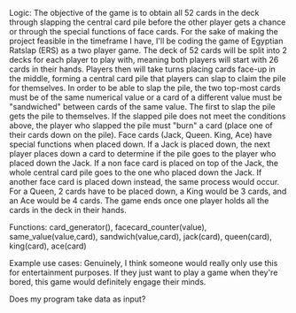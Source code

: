 Logic: The objective of the game is to obtain all 52 cards in the deck through slapping the central card pile before the other player gets a chance or through the special functions of face cards.
For the sake of making the project feasible in the timeframe I have, I'll be coding the game of Egyptian Ratslap (ERS) as a two player game. 
The deck of 52 cards will be split into 2 decks for each player to play with, meaning both players will start with 26 cards in their hands. 
Players then will take turns placing cards face-up in the middle, forming a central card pile that players can slap to claim the pile for themselves. 
In order to be able to slap the pile, the two top-most cards must be of the same numerical value or a card of a different value must be "sandwiched" between cards of the same value.
The first to slap the pile gets the pile to themselves. If the slapped pile does not meet the conditions above, the player who slapped the pile must "burn" a card (place one of their cards down on the pile).
Face cards (Jack, Queen. King, Ace) have special functions when placed down. If a Jack is placed down, the next player places down a card to determine if the pile goes to the player who placed down the Jack.
If a non face card is placed on top of the Jack, the whole central card pile goes to the one who placed down the Jack. If another face card is placed down instead, the same process would occur.
For a Queen, 2 cards have to be placed down, a King would be 3 cards, and an Ace would be 4 cards. The game ends once one player holds all the cards in the deck in their hands.

Functions: card_generator(), facecard_counter(value), same_value(value,card), sandwich(value,card), jack(card), queen(card), king(card), ace(card)

Example use cases: Genuinely, I think someone would really only use this for entertainment purposes. If they just want to play a game when they're bored, this game would definitely engage their minds.

Does my program take data as input?
  
